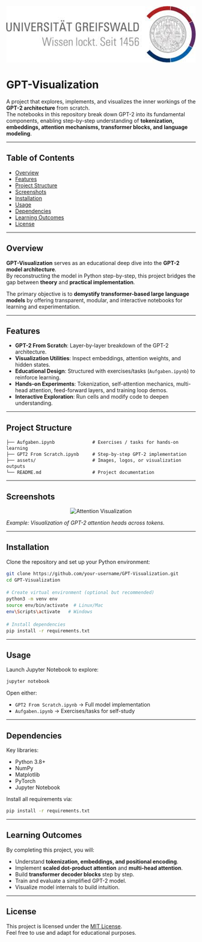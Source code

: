 <p align="center">
  <img src="assets/university of Greifswald.jpg" alt="University of Greifswald" height="150">
</p>

# GPT-Visualization

A project that explores, implements, and visualizes the inner workings of the **GPT-2 architecture** from scratch.  
The notebooks in this repository break down GPT-2 into its fundamental components, enabling step-by-step understanding of **tokenization, embeddings, attention mechanisms, transformer blocks, and language modeling**.

---

## Table of Contents
- [Overview](#overview)
- [Features](#features)
- [Project Structure](#project-structure)
- [Screenshots](#screenshots)
- [Installation](#installation)
- [Usage](#usage)
- [Dependencies](#dependencies)
- [Learning Outcomes](#learning-outcomes)
- [License](#license)

---

## Overview

**GPT-Visualization** serves as an educational deep dive into the **GPT-2 model architecture**.  
By reconstructing the model in Python step-by-step, this project bridges the gap between **theory** and **practical implementation**.  

The primary objective is to **demystify transformer-based large language models** by offering transparent, modular, and interactive notebooks for learning and experimentation.

---

## Features

- **GPT-2 From Scratch**: Layer-by-layer breakdown of the GPT-2 architecture.  
- **Visualization Utilities**: Inspect embeddings, attention weights, and hidden states.  
- **Educational Design**: Structured with exercises/tasks (`Aufgaben.ipynb`) to reinforce learning.  
- **Hands-on Experiments**: Tokenization, self-attention mechanics, multi-head attention, feed-forward layers, and training loop demos.  
- **Interactive Exploration**: Run cells and modify code to deepen understanding.  

---

## Project Structure

```
├── Aufgaben.ipynb              # Exercises / tasks for hands-on learning
├── GPT2 From Scratch.ipynb     # Step-by-step GPT-2 implementation
├── assets/                     # Images, logos, or visualization outputs
└── README.md                   # Project documentation
```

---

## Screenshots

<p align="center">
  <img src="assets/attention-visualization.png" alt="Attention Visualization" width="600">
</p>

*Example: Visualization of GPT-2 attention heads across tokens.*

---

## Installation

Clone the repository and set up your Python environment:

```bash
git clone https://github.com/your-username/GPT-Visualization.git
cd GPT-Visualization

# Create virtual environment (optional but recommended)
python3 -m venv env
source env/bin/activate  # Linux/Mac
env\Scripts\activate   # Windows

# Install dependencies
pip install -r requirements.txt
```

---

## Usage

Launch Jupyter Notebook to explore:

```bash
jupyter notebook
```

Open either:

- `GPT2 From Scratch.ipynb` → Full model implementation  
- `Aufgaben.ipynb` → Exercises/tasks for self-study  

---

## Dependencies

Key libraries:
- Python 3.8+
- NumPy
- Matplotlib
- PyTorch
- Jupyter Notebook

Install all requirements via:

```bash
pip install -r requirements.txt
```

---

## Learning Outcomes

By completing this project, you will:

- Understand **tokenization, embeddings, and positional encoding**.  
- Implement **scaled dot-product attention** and **multi-head attention**.  
- Build **transformer decoder blocks** step by step.  
- Train and evaluate a simplified GPT-2 model.  
- Visualize model internals to build intuition.  

---

## License

This project is licensed under the [MIT License](LICENSE).  
Feel free to use and adapt for educational purposes.
